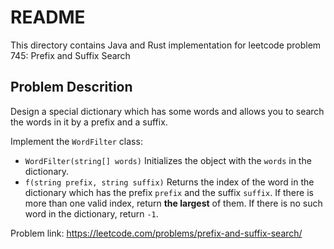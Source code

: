 # README

This directory contains Java and Rust implementation for leetcode problem 745: Prefix and Suffix Search

## Problem Descrition

Design a special dictionary which has some words and allows you to search the words in it by a prefix and a suffix.

Implement the `WordFilter` class:

* `WordFilter(string[] words)` Initializes the object with the `words` in the dictionary.
* `f(string prefix, string suffix)` Returns the index of the word in the dictionary which has the prefix `prefix` and the suffix `suffix`. If there is more than one valid index, return **the largest** of them. If there is no such word in the dictionary, return `-1`.
 


Problem link: https://leetcode.com/problems/prefix-and-suffix-search/
